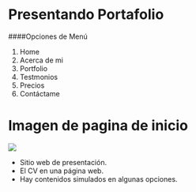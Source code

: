 # Presentando Portafolio

####Opciones de Menú
                
1. Home
2. Acerca de mi
3. Portfolio
4. Testmonios
5. Precios
6. Contáctame
                

# Imagen de pagina de inicio
![](https://patbra.github.io//proyecto6/assets/imgs/home.JPG)



- Sitio web de presentación.
- El CV en una página web.
- Hay contenidos simulados en algunas opciones.
